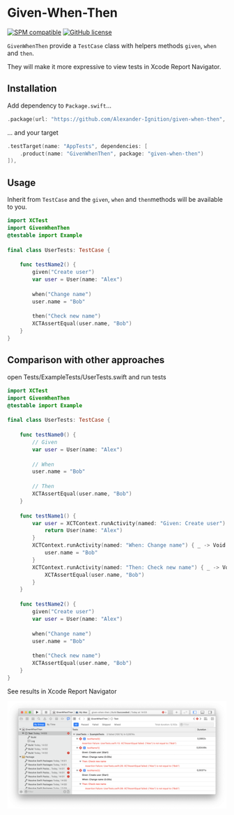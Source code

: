 # Given-When-Then

[![SPM compatible](https://img.shields.io/badge/spm-compatible-brightgreen.svg?style=flat)](https://swift.org/package-manager)
[![GitHub license](https://img.shields.io/badge/license-MIT-lightgrey.svg)](https://github.com/Alexander-Ignition/OSLogging/blob/master/LICENSE)

`GivenWhenThen` provide a `TestCase` class with helpers methods `given`, `when`  and `then`.

They will make it more expressive to view tests in Xcode Report Navigator.

## Installation

Add dependency to `Package.swift`...

```swift
.package(url: "https://github.com/Alexander-Ignition/given-when-then", from: "0.0.1"),
```

... and your target

```swift
.testTarget(name: "AppTests", dependencies: [
    .product(name: "GivenWhenThen", package: "given-when-then")
]),
```

## Usage

Inherit from `TestCase` and the `given`, `when` and `then`methods will be available to you.

```swift
import XCTest
import GivenWhenThen
@testable import Example

final class UserTests: TestCase {

    func testName2() {
        given("Create user")
        var user = User(name: "Alex")

        when("Change name")
        user.name = "Bob"

        then("Check new name")
        XCTAssertEqual(user.name, "Bob")
    }
}
```
## Сomparison with other approaches

open Tests/ExampleTests/UserTests.swift and run tests

```swift
import XCTest
import GivenWhenThen
@testable import Example

final class UserTests: TestCase {

    func testName0() {
        // Given
        var user = User(name: "Alex")

        // When
        user.name = "Bob"

        // Then
        XCTAssertEqual(user.name, "Bob")
    }

    func testName1() {
        var user = XCTContext.runActivity(named: "Given: Create user") { _ -> User in
            return User(name: "Alex")
        }
        XCTContext.runActivity(named: "When: Change name") { _ -> Void in
            user.name = "Bob"
        }
        XCTContext.runActivity(named: "Then: Check new name") { _ -> Void in
            XCTAssertEqual(user.name, "Bob")
        }
    }

    func testName2() {
        given("Create user")
        var user = User(name: "Alex")

        when("Change name")
        user.name = "Bob"

        then("Check new name")
        XCTAssertEqual(user.name, "Bob")
    }
}
```
See results in Xcode Report Navigator

![Xcode Report Navigator](Xcode_Report_Navigator.png)
